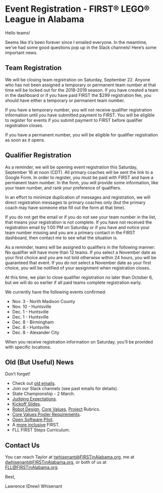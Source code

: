 # Event Registration - FIRST® LEGO® League in Alabama

Hello teams!

Seems like it’s been forever since I emailed everyone. In the meantime, we’ve had some good questions pop up in the Slack channels! Here’s some important news.

## Team Registration
We will be closing team registration on Saturday, September 22. Anyone who has not been assigned a temporary or permanent team number at that time will be locked out for the 2018-2019 season. If you have created a team in the dashboard or if you have paid FIRST the $299 registration fee, you should have either a temporary or permanent team number.

If you have a temporary number, you will not receive qualifier registration information until you have submitted payment to FIRST. You will be eligible to register for events if you submit payment to FIRST before qualifier registration closes. 

If you have a permanent number, you will be eligible for qualifier registration as soon as it opens.

## Qualifier Registration
As a reminder, we will be opening event registration this Saturday, September 16 at noon (CDT). All primary coaches will be sent the link to a Google Form. In order to register, you must be paid with FIRST and have a permanent team number. In the form, you will provide some information, like your team number, and rank your preference of qualifiers.

In an effort to minimize duplication of messages and registration, we will direct registration messages to primary coaches only (but the primary coach may have someone else fill out the form at that time).

If you do not get the email or if you do not see your team number in the list, that means your registration is not complete. If you have not received the registration email by 1:00 PM on Saturday or if you have and notice your team number missing and you are a primary contact in the FIRST dashboard, then contact me to see what the situation is.

As a reminder, teams will be assigned to qualifiers in the following manner:
No qualifier will have more than 12 teams.
If you select a November date as your first choice and you are not told otherwise within 24 hours, you will be guaranteed that event.
If you do not select a November date as your first choice, you will be notified of your assignment when registration closes.

At this time, we plan to close qualifier registration no later than October 6, but we will do so earlier if all paid teams complete registration early.

We currently have the following events confirmed:
* Nov. 3 - North Madison County
* Nov. 10 - Huntsville
* Dec. 1 - Huntsville
* Dec. 1 - Huntsville
* Dec. 8 - Birmingham
* Dec. 8 - Huntsville
* Dec. 8 - Alexander City

When you receive registration information on Saturday, you’ll be provided with specific locations.

## Old (But Useful) News
Don’t forget!
* Check out [old emails](https://github.com/drewwhis/alabama-first-lego-league/tree/master/2018_2019/email_blasts).
* Join our Slack channels (see past emails for details).
* State Championship - 2 March.
* [Judging Expectations](https://github.com/drewwhis/alabama-first-lego-league/blob/master/2018-2019/judging/judging-expectations.md).
* [Kickoff Slides](https://github.com/drewwhis/alabama-first-lego-league/tree/master/2018-2019/kickoff-slides).
* [Robot Design](https://github.com/drewwhis/alabama-first-lego-league/blob/master/2018-2019/judging/robot-design/rubric.pdf), [Core Values](https://github.com/drewwhis/alabama-first-lego-league/blob/master/2018-2019/judging/core-values/rubric.pdf), [Project](https://github.com/drewwhis/alabama-first-lego-league/blob/master/2018-2019/judging/project/rubric.pdf) Rubrics.
* [Core Values Poster Requirements](https://github.com/drewwhis/alabama-first-lego-league/blob/master/2018-2019/judging/core-values/poster.pdf).
* [Open Software Pilot](https://github.com/drewwhis/alabama-first-lego-league/blob/master/2018-2019/judging/robot-design/open-software-platform-pilot-robot-game-updates.pdf).
* A [more inclusive](https://www.firstinspires.org/about/diversityinclusion?utm_source=partner-blast&utm_medium=flljr&utm_campaign=edi-training-019) FIRST.
* FLL FIRST Steps Curriculum.

## Contact Us
You can reach Taylor at twhisenant@FIRSTinAlabama.org, me at dwhisenant@FIRSTinAlabama.org, or both of us at FLL@FIRSTinAlabama.org.

Best,

Lawrence (Drew) Whisenant